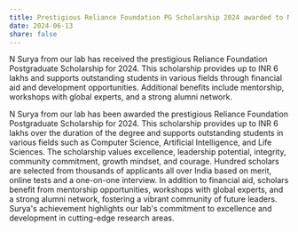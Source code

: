 ```yaml
---
title: Prestigious Reliance Foundation PG Scholarship 2024 awarded to N Surya
date: 2024-06-13
share: false
---
```

N Surya from our lab has received the prestigious Reliance Foundation Postgraduate Scholarship for 2024. This scholarship provides up to INR 6 lakhs and supports outstanding students in various fields through financial aid and development opportunities. Additional benefits include mentorship, workshops with global experts, and a strong alumni network.


<!--more-->
N Surya from our lab has been awarded the prestigious Reliance Foundation Postgraduate Scholarship for 2024. This scholarship provides up to INR 6 lakhs over the duration of the degree and supports outstanding students in various fields such as Computer Science, Artificial Intelligence, and Life Sciences. The scholarship values excellence, leadership potential, integrity, community commitment, growth mindset, and courage. Hundred scholars are selected from thousands of applicants all over India based on merit, online tests and a one-on-one interview. In addition to financial aid, scholars benefit from mentorship opportunities, workshops with global experts, and a strong alumni network, fostering a vibrant community of future leaders. Surya's achievement highlights our lab's commitment to excellence and development in cutting-edge research areas.
